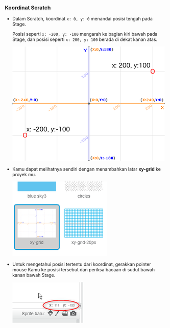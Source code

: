 ### Koordinat Scratch

+ Dalam Scratch, koordinat `x: 0, y: 0` menandai posisi tengah pada Stage.
    
    Posisi seperti `x: -200, y: -100` mengarah ke bagian kiri bawah pada Stage, dan posisi seperti `x: 200, y: 100` berada di dekat kanan atas.
    
    ![Koordinat Stage](images/coordinates-stage.png)

+ Kamu dapat melihatnya sendiri dengan menambahkan latar **xy-grid** ke proyek mu.
    
    ![Koordinat Stage](images/coordinates-backdrop.png)

+ Untuk mengetahui posisi tertentu dari koordinat, gerakkan pointer mouse Kamu ke posisi tersebut dan periksa bacaan di sudut bawah kanan bawah Stage.
    
    ![Coordinate readings](images/coordinates-xy-example.png)